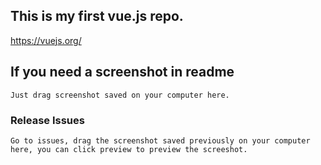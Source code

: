 ## This is my first vue.js repo.

<a>https://vuejs.org/</a>

## If you need a screenshot in readme
```
Just drag screenshot saved on your computer here.
```

### Release Issues
```
Go to issues, drag the screenshot saved previously on your computer here, you can click preview to preview the screeshot.
```


